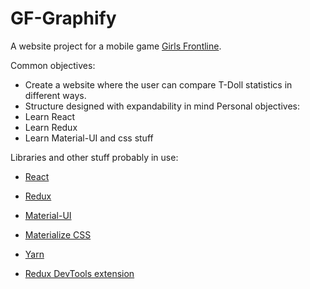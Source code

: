 # GF-Graphify
A website project for a mobile game [Girls Frontline](http://gf.sunborngame.com/).



Common objectives:
* Create a website where the user can compare T-Doll statistics in different ways.
* Structure designed with expandability in mind
Personal objectives:
* Learn React
* Learn Redux
* Learn Material-UI and css stuff

Libraries and other stuff probably in use:
* [React](https://reactjs.org/)
* [Redux](https://redux.js.org/)
* [Material-UI](https://material-ui.com/)
* [Materialize CSS](https://materializecss.com/)


* [Yarn](https://yarnpkg.com/lang/en/)
* [Redux DevTools extension](https://addons.mozilla.org/en-US/firefox/addon/reduxdevtools/)

